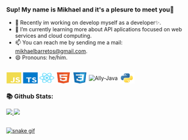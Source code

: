 ### Sup! My name is Mikhael and it's a plesure to meet you👋

- 🔭 Recently im working on develop myself as a developer✨.
- 🌱 I’m currently learning more about API aplications focused on web services and cloud computing.
- 📫 You can reach me by sending me a mail: mikhaelbarretos@gmail.com.
- 😄 Pronouns: he/him.


<div style="display: inline_block"><br>
  <img align="center" alt="Rafa-Js" height="30" width="40" src="https://raw.githubusercontent.com/devicons/devicon/master/icons/javascript/javascript-plain.svg">
  <img align="center" alt="Rafa-Ts" height="30" width="40" src="https://raw.githubusercontent.com/devicons/devicon/master/icons/typescript/typescript-plain.svg">
  <img align="center" alt="Rafa-React" height="30" width="40" src="https://raw.githubusercontent.com/devicons/devicon/master/icons/react/react-original.svg">
  <img align="center" alt="Rafa-HTML" height="30" width="40" src="https://raw.githubusercontent.com/devicons/devicon/master/icons/html5/html5-original.svg">
  <img align="center" alt="Rafa-CSS" height="30" width="40" src="https://raw.githubusercontent.com/devicons/devicon/master/icons/css3/css3-original.svg">
   <img align="center" alt="Ally-Java" height="40" width="50" src="https://cdn.jsdelivr.net/gh/devicons/devicon/icons/java/java-original.svg" />
  <img align="center" alt="Rafa-Python" height="30" width="40" src="https://raw.githubusercontent.com/devicons/devicon/master/icons/python/python-original.svg">
</div>

<h3> 📚 Github Stats: <br></h3>
  
<div>
  <a href="[https://github.com/StarKhael](https://github.com/StarKhael)"> 
  <img height="170em" src="https://github-readme-stats.vercel.app/api?username=StarKhael&show_icons=true&theme=midnight-purple&include_all_commits=true&count_private=true"/>
  <img height="150em" src="https://github-readme-stats.vercel.app/api/top-langs/?username=StarKhael&layout=compact&langs_count=16&theme=midnight-purple"/>
</div>

<br>

![snake gif](https://github.com/StarKhael/StarKhael/blob/output/github-contribution-grid-snake.svg)
